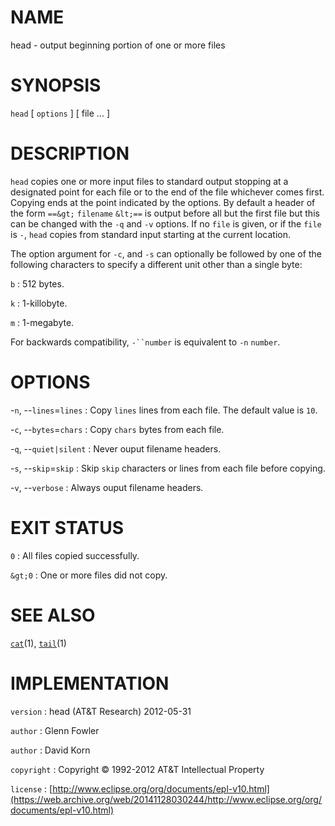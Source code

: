 # NAME

head - output beginning portion of one or more files

# SYNOPSIS

`head` \[ `options` \] \[ file ... \]

# DESCRIPTION

`head` copies one or more input files to standard output stopping at a
designated point for each file or to the end of the file whichever comes
first. Copying ends at the point indicated by the options. By default a
header of the form `==&gt;` `filename` `&lt;==` is output before all
but the first file but this can be changed with the `-q` and `-v`
options.
If no `file` is given, or if the `file` is `-`, `head` copies from
standard input starting at the current location.

The option argument for `-c`, and `-s` can optionally be followed by
one of the following characters to specify a different unit other than a
single byte:

`b`
: 512 bytes.

`k`
: 1-killobyte.

`m`
: 1-megabyte.

For backwards compatibility, `-``number` is equivalent to `-n`
`number`.

# OPTIONS

-`n`, --`lines`=`lines`
:   Copy `lines` lines from each file. The default value is `10`.

-`c`, --`bytes`=`chars`
:   Copy `chars` bytes from each file.

-`q`, --`quiet|silent`
:   Never ouput filename headers.

-`s`, --`skip`=`skip`
:   Skip `skip` characters or lines from each file before copying.

-`v`, --`verbose`
:   Always ouput filename headers.

# EXIT STATUS

`0`
: All files copied successfully.

`&gt;0`
:   One or more files did not copy.

# SEE ALSO

[`cat`](/web/20141128030244/http://www2.research.att.com/~astopen/man/man1/cat.html)(1),
[`tail`](/web/20141128030244/http://www2.research.att.com/~astopen/man/man1/tail.html)(1)

# IMPLEMENTATION

`version`
:   head (AT&T Research) 2012-05-31

`author`
:   Glenn Fowler

`author`
:   David Korn

`copyright`
:   Copyright © 1992-2012 AT&T Intellectual Property

`license`
:   [http://www.eclipse.org/org/documents/epl-v10.html](https://web.archive.org/web/20141128030244/http://www.eclipse.org/org/documents/epl-v10.html)



